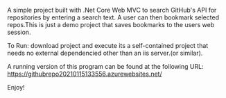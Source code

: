 A simple project built with .Net Core Web MVC to search GitHub's API for repositories
 by entering a search text. A user can then bookmark selected repos.This is just a demo project
 that saves bookmarks to the users web session.
 
 To Run: download project and execute its a self-contained project that needs no external 
 dependencied other than  an iis server.(or similar).
 
 A running version of this program can be found at the following URL:
 https://githubrepo20210115133556.azurewebsites.net/
 
 Enjoy!
